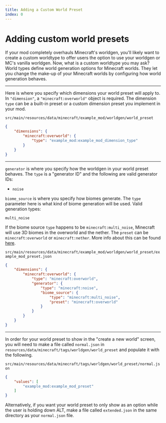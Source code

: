```yaml
---
title: Adding a Custom World Preset
index: 0
---
```


# Adding custom world presets
If your mod completely overhauls Minecraft's worldgen, you'll likely want to create a custom worldtype to offer users the option to use your worldgen or MC's vanilla worldgen.
Now, what is a custom worldtype you may ask? World types define world generation options for Minecraft worlds. They let you change the make-up of your Minecraft worlds by configuring how world generation behaves.

---

Here is where you specify which dimensions your world preset will apply to. In `"dimension"`, a `"minecraft:overworld"` object is required.
The dimension `type` can be a built-in preset or a custom dimension preset you implement in your mod.


`src/main/resources/data/minecraft/example_mod/worldgen/world_preset`
```json
{
	"dimensions": {
		"minecraft:overworld": {
			"type": "example_mod:example_mod_dimension_type"
		}
	}
}
```

---

`generator` is where you specify how the worldgen in your world preset behaves. The `type` is a "generator ID" and the following are valid generator IDs:
 - `noise`

`biome_source` is where you specify how biomes generate. The `type` parameter here is what kind of biome generation will be used.
Valid generation types:
```
multi_noise
```

If the biome source `type` happens to be `minecraft:multi_noise`, Minecraft will use 3D biomes in the overworld and the nether.
The `preset` can be `minecraft:overworld` or `minecraft:nether`. More info about this can be found [here](https://minecraft.wiki/w/Custom_dimension#Multi-noise_biome_source_parameter_list).

`src/main/resources/data/minecraft/example_mod/worldgen/world_preset/example_mod_preset.json`
```json
{
	"dimensions": {
		"minecraft:overworld": {
			"type": "minecraft:overworld",
			"generator": {
				"type": "minecraft:noise",
				"biome_source": {
					"type": "minecraft:multi_noise",
					"preset": "minecraft:overworld"
				}
			}
		}
	}
}
```

---

In order for your world preset to show in the "create a new world" screen, you will need to make a file called `normal.json` in `resources/data/minecraft/tags/worldgen/world_preset` and populate it with the following.

`src/main/resources/data/minecraft/tags/worldgen/world_preset/normal.json`
```json
{
	"values": [
		"example_mod:example_mod_preset"
	]
}
```

Alternatively, if you want your world preset to only show as an option while the user is holding down ALT, make a file called `extended.json` in the same directory as your `normal.json` file.
